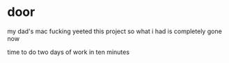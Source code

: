 # door

my dad's mac fucking yeeted this project so what i had is completely gone now

time to do two days of work in ten minutes